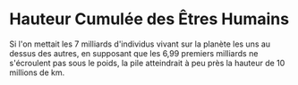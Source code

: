 # Hauteur Cumulée des Êtres Humains

Si l'on mettait les 7 milliards d'individus vivant sur la planète les uns au
dessus des autres, en supposant que les 6,99 premiers milliards ne s'écroulent
pas sous le poids, la pile atteindrait à peu près la hauteur de 10 millions de
km.
